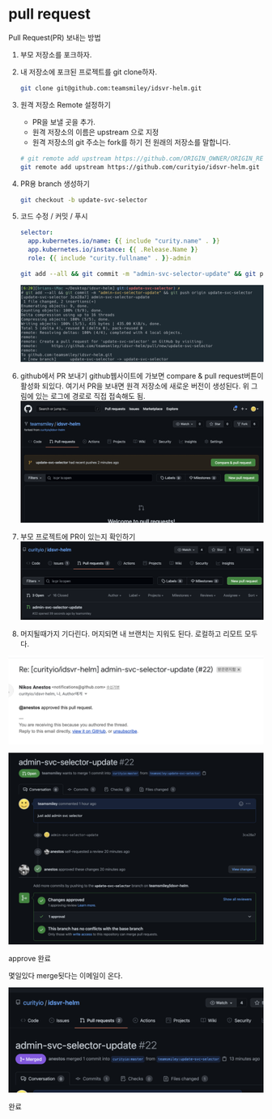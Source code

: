 # pull request

Pull Request(PR) 보내는 방법

1. 부모 저장소를 포크하자.

2. 내 저장소에 포크된 프로젝트를 git clone하자.

   ```sh
   git clone git@github.com:teamsmiley/idsvr-helm.git
   ```

3. 원격 저장소 Remote 설정하기
   - PR을 보낼 곳을 추가.
   - 원격 저장소의 이름은 upstream 으로 지정
   - 원격 저장소의 git 주소는 fork를 하기 전 원래의 저장소를 말합니다.
   ```sh
   # git remote add upstream https://github.com/ORIGIN_OWNER/ORIGIN_REPO.git
   git remote add upstream https://github.com/curityio/idsvr-helm.git
   ```
4. PR용 branch 생성하기
   ```sh
   git checkout -b update-svc-selector
   ```
5. 코드 수정 / 커밋 / 푸시
   ```yml
   selector:
     app.kubernetes.io/name: {{ include "curity.name" . }}
     app.kubernetes.io/instance: {{ .Release.Name }}
     role: {{ include "curity.fullname" . }}-admin
   ```
   ```sh
   git add --all && git commit -m "admin-svc-selector-update" && git push origin update-svc-selector
   ```
   ![](./images/2021-08-30-06-23-56.png)
6. github에서 PR 보내기
   github웹사이트에 가보면 compare & pull request버튼이 활성화 되있다. 여기서 PR을 보내면 원격 저장소에 새로운 버전이 생성된다. 위 그림에 있는 로그에 경로로 직접 접속해도 됨.
   ![](./images/2021-08-30-06-25-23.png)
7. 부모 프로젝트에 PR이 있는지 확인하기
   ![](./images/2021-08-30-06-27-37.png)
8. 머지될때가지 기다린다. 머지되면 내 브랜치는 지워도 된다. 로컬하고 리모트 모두다.

![](./images/2021-08-30-07-22-33.png)

![](./images/2021-08-30-07-22-54.png)

approve 완료

몇일있다 merge됫다는 이메일이 온다.

![](./images/2021-09-01-07-43-46.png)

완료
